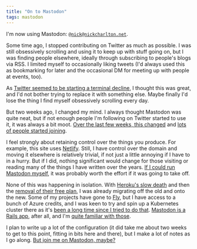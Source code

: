 ```yaml
---
title: "On to Mastodon"
tags: mastodon
---
```


I'm now using Mastodon: [`@nick@nickcharlton.net`][1].

Some time ago, I stopped contributing on Twitter as much as possible. I was
still obsessively scrolling and using it to keep up with stuff going on, but I
was finding people elsewhere, ideally through subscribing to people's blogs via
RSS. I limited myself to occasionally liking tweets (I'd always used this as
bookmarking for later and the occasional DM for meeting up with people at
events, too).

As [Twitter seemed to be starting a terminal decline][3], I thought this was
great, and I'd not bother trying to replace it with something else. Maybe
finally I'd lose the thing I find myself obsessively scrolling every day.

But two weeks ago, I changed my mind. I always thought Mastodon was quite neat,
but if not enough people I'm following on Twitter started to use it, it was
always a bit moot. [Over the last few weeks, this changed][4] and [lots of
people started joining][2].

I feel strongly about retaining control over the things you produce. For
example, this site uses [Netlify][5]. Still, I have control over the domain and
moving it elsewhere is relatively trivial, if not just a little annoying if I
have to in a hurry. But if I did, nothing significant would change for those
visiting or reading many of the things I have written over the years. [If I
could run Mastodon myself][12], it was probably worth the effort if it was
going to take off.

None of this was happening in isolation. With [Heroku's slow death][6] and then
the [removal of their free plan][7], I was already migrating off the old and
onto the new. Some of my projects have gone to [Fly][10], but I have access to
a bunch of Azure credits, and I was keen to try and spin up a Kubernetes
cluster there as it's [been a long time since I tried to do that][11].
[Mastodon is a Rails app][8], after all, and I'm [quite familiar with
those][9].

I plan to write up a lot of the configuration (it did take me about two weeks
to get to this point, fitting in bits here and there), but I make a lot of
notes as I go along. [But join me on Mastodon, maybe?][1]

[1]: https://mastodon.nickcharlton.net/@nick
[2]: https://www.hughrundle.net/home-invasion/
[3]: https://ez.substack.com/p/the-fraudulent-king
[4]: https://adactio.com/journal/19650
[5]: https://www.netlify.com
[6]: https://xeiaso.net/blog/heroku-devex-2022-05-12
[7]: https://xeiaso.net/blog/rip-heroku
[8]: https://github.com/mastodon/mastodon
[9]: https://thoughtbot.com
[10]: https://fly.io
[11]: https://nickcharlton.net/posts/kubernetes-terraform-google-cloud.html
[12]: https://til.simonwillison.net/mastodon/custom-domain-mastodon
